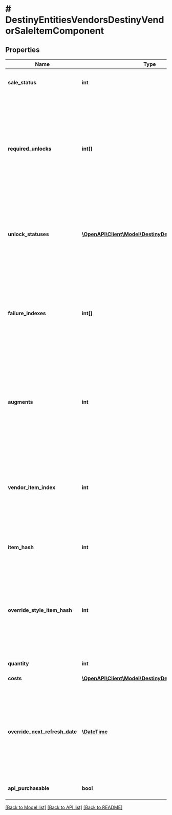 # # DestinyEntitiesVendorsDestinyVendorSaleItemComponent

## Properties

Name | Type | Description | Notes
------------ | ------------- | ------------- | -------------
**sale_status** | **int** | A flag indicating whether the requesting character can buy the item, and if not the reasons why the character can&#39;t buy it. | [optional]
**required_unlocks** | **int[]** | If you can&#39;t buy the item due to a complex character state, these will be hashes for DestinyUnlockDefinitions that you can check to see messages regarding the failure (if the unlocks have human readable information: it is not guaranteed that Unlocks will have human readable strings, and your application will have to handle that)  Prefer using failureIndexes instead. These are provided for informational purposes, but have largely been supplanted by failureIndexes. | [optional]
**unlock_statuses** | [**\OpenAPI\Client\Model\DestinyDestinyUnlockStatus[]**](DestinyDestinyUnlockStatus.md) | If any complex unlock states are checked in determining purchasability, these will be returned here along with the status of the unlock check.  Prefer using failureIndexes instead. These are provided for informational purposes, but have largely been supplanted by failureIndexes. | [optional]
**failure_indexes** | **int[]** | Indexes in to the \&quot;failureStrings\&quot; lookup table in DestinyVendorDefinition for the given Vendor. Gives some more reliable failure information for why you can&#39;t purchase an item.  It is preferred to use these over requiredUnlocks and unlockStatuses: the latter are provided mostly in case someone can do something interesting with it that I didn&#39;t anticipate. | [optional]
**augments** | **int** | A flags enumeration value representing the current state of any \&quot;state modifiers\&quot; on the item being sold. These are meant to correspond with some sort of visual indicator as to the augmentation: for instance, if an item is on sale or if you already own the item in question.  Determining how you want to represent these in your own app (or if you even want to) is an exercise left for the reader. | [optional]
**vendor_item_index** | **int** | The index into the DestinyVendorDefinition.itemList property. Note that this means Vendor data *is* Content Version dependent: make sure you have the latest content before you use Vendor data, or these indexes may mismatch.   Most systems avoid this problem, but Vendors is one area where we are unable to reasonably avoid content dependency at the moment. | [optional]
**item_hash** | **int** | The hash of the item being sold, as a quick shortcut for looking up the DestinyInventoryItemDefinition of the sale item. | [optional]
**override_style_item_hash** | **int** | If populated, this is the hash of the item whose icon (and other secondary styles, but *not* the human readable strings) should override whatever icons/styles are on the item being sold.  If you don&#39;t do this, certain items whose styles are being overridden by socketed items - such as the \&quot;Recycle Shader\&quot; item - would show whatever their default icon/style is, and it wouldn&#39;t be pretty or look accurate. | [optional]
**quantity** | **int** | How much of the item you&#39;ll be getting. | [optional]
**costs** | [**\OpenAPI\Client\Model\DestinyDestinyItemQuantity[]**](DestinyDestinyItemQuantity.md) | A summary of the current costs of the item. | [optional]
**override_next_refresh_date** | [**\DateTime**](\DateTime.md) | If this item has its own custom date where it may be removed from the Vendor&#39;s rotation, this is that date.  Note that there&#39;s not actually any guarantee that it will go away: it could be chosen again and end up still being in the Vendor&#39;s sale items! But this is the next date where that test will occur, and is also the date that the game shows for availability on things like Bounties being sold. So it&#39;s the best we can give. | [optional]
**api_purchasable** | **bool** | If true, this item can be purchased through the Bungie.net API. | [optional]

[[Back to Model list]](../../README.md#models) [[Back to API list]](../../README.md#endpoints) [[Back to README]](../../README.md)
